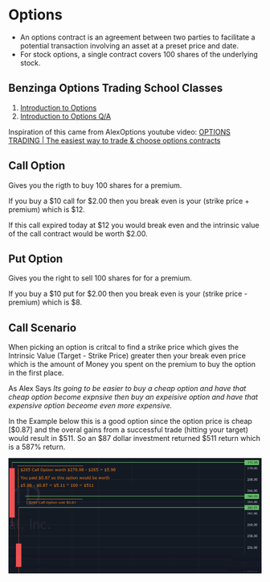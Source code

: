 # Options

* An options contract is an agreement between two parties to facilitate a potential transaction involving an asset at a preset price and date.
* For stock options, a single contract covers 100 shares of the underlying stock.

## Benzinga Options Trading School Classes

1. [Introduction to Options](https://www.benzinga.com/school/past/661992315)
2. [Introduction to Options Q/A](https://www.benzinga.com/school/past/664349075)



Inspiration of this came from AlexOptions youtube video:
[OPTIONS TRADING | The easiest way to trade & choose options contracts](https://www.youtube.com/watch?v=XWwIvYvySOA)


## Call Option
Gives you the rigth to buy 100 shares for a premium.

If you buy a $10 call for $2.00 then you break even is your (strike price + premium) which is $12.

If this call expired today at $12 you would break even and the intrinsic value of the call contract would be worth $2.00.


## Put Option
Gives you the right to sell 100 shares for for a premium.

If you buy a $10 put for $2.00 then you break even is your (strike price - premium) which is $8.

## Call Scenario

When picking an option is critcal to find a strike price which gives the Intrinsic Value (Target - Strike Price) greater then your break even price which is the amount of Money you spent on the premium to buy the option in the first place.

As Alex Says *Its going to be easier to buy a cheap option and have that cheap option become expnsive then buy an expeisive option and have that expensive option beceome even more expensive.*

In the Example below this is a good option since the option price is cheap [$0.87] and the overal gains from a successful trade (hitting your target) would result in $511.  So an $87 dollar investment returned $511 return which is a 587% return.



![Scenario1](./img/scenarios/options_call1.gif)
